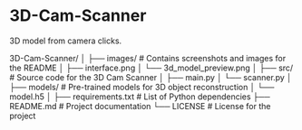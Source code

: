 # 3D-Cam-Scanner
3D model from camera clicks.

3D-Cam-Scanner/
│
├── images/                    # Contains screenshots and images for the README
│   ├── interface.png
│   └── 3d_model_preview.png
│
├── src/                       # Source code for the 3D Cam Scanner
│   ├── main.py
│   └── scanner.py
│
├── models/                    # Pre-trained models for 3D object reconstruction
│   └── model.h5
│
├── requirements.txt           # List of Python dependencies
├── README.md                  # Project documentation
└── LICENSE                    # License for the project

